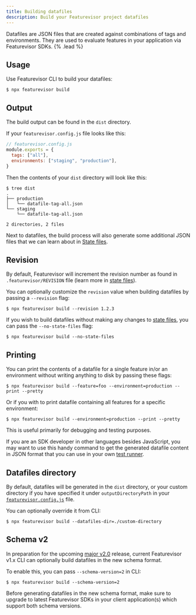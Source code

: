 ```yaml
---
title: Building datafiles
description: Build your Featurevisor project datafiles
---
```


Datafiles are JSON files that are created against combinations of tags and environments. They are used to evaluate features in your application via Featurevisor SDKs. {% .lead %}

## Usage

Use Featurevisor CLI to build your datafiles:

```
$ npx featurevisor build
```

## Output

The build output can be found in the `dist` directory.

If your `featurevisor.config.js` file looks like this:

```js
// featurevisor.config.js
module.exports = {
  tags: ["all"],
  environments: ["staging", "production"],
}
```

Then the contents of your `dist` directory will look like this:

```
$ tree dist
.
├── production
│   └── datafile-tag-all.json
└── staging
    └── datafile-tag-all.json

2 directories, 2 files
```

Next to datafiles, the build process will also generate some additional JSON files that we can learn about in [State files](/docs/state-files).

## Revision

By default, Featurevisor will increment the revision number as found in `.featurevisor/REVISION` file (learn more in [state files](/docs/state-files)).

You can optionally customize the `revision` value when building datafiles by passing a `--revision` flag:

```
$ npx featurevisor build --revision 1.2.3
```

If you wish to build datafiles without making any changes to [state files](/docs/state-files), you can pass the `--no-state-files` flag:

```
$ npx featurevisor build --no-state-files
```

## Printing

You can print the contents of a datafile for a single feature in/or an environment without writing anything to disk by passing these flags:

```
$ npx featurevisor build --feature=foo --environment=production --print --pretty
```

Or if you with to print datafile containing all features for a specific environment:

```
$ npx featurevisor build --environment=production --print --pretty
```

This is useful primarily for debugging and testing purposes.

If you are an SDK developer in other languages besides JavaScript, you may want to use this handy command to get the generated datafile content in JSON format that you can use in your own [test runner](/docs/testing).

## Datafiles directory

By default, datafiles will be generated in the `dist` directory, or your custom directory if you have specified it under `outputDirectoryPath` in your [`featurevisor.config.js`](/docs/configuration/) file.

You can optionally override it from CLI:

```
$ npx featurevisor build --datafiles-dir=./custom-directory
```

## Schema v2

In preparation for the upcoming [major v2.0](https://github.com/featurevisor/featurevisor/issues/326) release, current Featurevisor v1.x CLI can optionally build datafiles in the new schema format.

To enable this, you can pass `--schema-version=2` in CLI:

```
$ npx featurevisor build --schema-version=2
```

Before generating datafiles in the new schema format, make sure to upgrade to latest Featurevisor SDKs in your client application(s) which support both schema versions.
